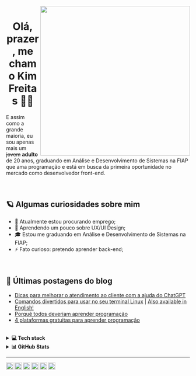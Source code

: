 <img align="right" src="https://github.com/darrow12/darrow12/blob/main/images/undraw_programming_2svr.svg" width="410"/>

<h1 align="center">Olá, prazer, me chamo Kim Freitas 👋😎</h1>
E assim como a grande maioria, eu sou apenas mais um <strike>jovem</strike> <b>adulto</b> de 20 anos, graduando em Análise e Desenvolvimento de Sistemas na FIAP que ama programação e está em busca da primeira oportunidade no mercado como desenvolvedor front-end.

<br />
<br />
<br />

## 🪐 Algumas curiosidades sobre mim

- 🔭 Atualmente estou procurando emprego;
- 🌱 Aprendendo um pouco sobre UX/UI Design;
- 🎓 Estou me graduando em Análise e Desenvolvimento de Sistemas na FIAP;
- ⚡ Fato curioso: pretendo aprender back-end;

<br />

## 📕 Últimas postagens do blog
- [Dicas para melhorar o atendimento ao cliente com a ajuda do ChatGPT](https://darrow12.medium.com/dicar-para-melhorar-o-atendimento-ao-cliente-com-a-ajuda-do-chatgpt-6f51c64e0997)
- [Comandos divertidos para usar no seu terminal Linux](https://medium.com/@darrow12/comandos-divertidos-para-usar-no-seu-terminal-linux-a6c481d9d1d7) | [Also available in English!](https://dev.to/darrow/fun-commands-to-use-in-your-linux-terminal-4igc) <img src="https://github.com/darrow12/Pop_OS-posInstall/blob/main/.github/us.png" height="12">
- <a href="https://medium.com/@darrow12/porqu%C3%AA-todos-deveriam-aprender-programa%C3%A7%C3%A3o-1880143b3c5">Porquê todos deveriam aprender programação</a>
- <a href="https://medium.com/@darrow12/4-plataformas-gratuitas-para-aprender-programa%C3%A7%C3%A3o-f49b61642a80">4 plataformas gratuitas para aprender programação</a>

<br />

<details>
  <summary><b>💻 Tech stack</b></summary>
  
  ## 🤿 Tecnologias:
  - HTML5
  - CSS3
  - JavaScript
  - ReactJS
  - TailwindCSS
  - Sass

  ## 🤓 Estudando:
  - MySQL
  - Node.js
  - Java
  - Python
  - Banco de Dados Oracle

  ## 🔬 Ferramentas:
  - Git & GitHub
  - Figma
  - Linux
  - Notion
</details>


<details>
  <summary><b>📊 GitHub Stats</b></summary>
  <br/>
  <a href="https://github.com/darrow12">
  <img height="180em" src="https://github-readme-streak-stats.herokuapp.com/?user=darrow12&theme=nord&hide_border=true"/>
    <img height="180em" src="https://github-readme-stats-eight-theta.vercel.app/api/top-langs/?username=darrow12&layout=compact&langs_count=8&theme=nord&hide_border=true"/>
  <img height="180em" src="https://github-readme-stats-eight-theta.vercel.app/api?username=darrow12&show_icons=true&theme=nord&include_all_commits=true&count_private=true&hide_border=true"/>
</a>
</details>

----

<a href="https://linkedin.com/in/kimfreitas12">
  <img align="left" alt="Darrow's LinkedIn" width="20px" src="https://simpleicons.now.sh/linkedin/748FAC" title="Perfil no LinkedIn" />
</a>
<a href="https://dribbble.com/darrow">
  <img align="left" alt="Darrow's Dribbble" width="20px" src="https://simpleicons.now.sh/dribbble/748FAC" title="Perfil no Dribbble" />
</a>
<a href="https://medium.com/@darrow12">
  <img align="left" alt="Darrow's Medium" width="20px" src="https://simpleicons.vercel.app/medium/748FAC" title="Perfil no Medium (artigos em português)" />
</a>
<a href="https://dev.to/darrow">
  <img align="left" alt="Darrow's Dev Community" width="20px" src="https://simpleicons.vercel.app/devdotto/748FAC" title="Perfil no Dev.to (artigos em inglês)" />
</a>
<a href="https://www.youtube.com/darrow1210">
  <img align="left" alt="Darrow's YouTube" width="20px" src="https://simpleicons.vercel.app/youtube/748FAC" title="Canal no YouTube" />
</a>
<a href="https://codepen.io/darrow12">
  <img align="left" alt="Darrow's CodePen" width="20px" src="https://simpleicons.vercel.app/codepen/748FAC" title="Perfil no CodePen" />
</a>

